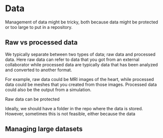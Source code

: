 # Data

Management of data might be tricky, both because data might be protected or too large to put in a repository. 

## Raw vs processed data
We typically separate between two types of data; raw data and processed data. Here raw data can refer to data that you got from an external collaborator while processed data are typically data that has been analyzed and converted to another format. 

For example, raw data could be MRI images of the heart, while processed data could be meshes that you created from those images. 
Processed data could also be the output from a simulation. 

Raw data can be protected 

Ideally, we should have a folder in the repo where the data is stored. However, sometimes this is not feasible, either because the data 

## Managing large datasets 
